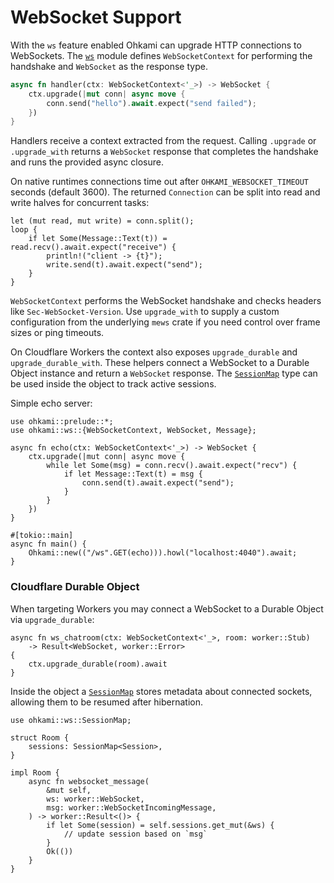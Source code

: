 # WebSocket Support

With the `ws` feature enabled Ohkami can upgrade HTTP connections to WebSockets.
The [`ws`](../ohkami-0.24/ohkami/src/ws) module defines `WebSocketContext` for
performing the handshake and `WebSocket` as the response type.

```rust
async fn handler(ctx: WebSocketContext<'_>) -> WebSocket {
    ctx.upgrade(|mut conn| async move {
        conn.send("hello").await.expect("send failed");
    })
}
```

Handlers receive a context extracted from the request. Calling `.upgrade` or
`.upgrade_with` returns a `WebSocket` response that completes the handshake and
runs the provided async closure.

On native runtimes connections time out after `OHKAMI_WEBSOCKET_TIMEOUT` seconds
(default 3600).  The returned `Connection` can be split into read and write
halves for concurrent tasks:

```rust,no_run
let (mut read, mut write) = conn.split();
loop {
    if let Some(Message::Text(t)) = read.recv().await.expect("receive") {
        println!("client -> {t}");
        write.send(t).await.expect("send");
    }
}
```

`WebSocketContext` performs the WebSocket handshake and checks headers like
`Sec-WebSocket-Version`. Use `upgrade_with` to supply a custom configuration from
the underlying `mews` crate if you need control over frame sizes or ping
timeouts.

On Cloudflare Workers the context also exposes `upgrade_durable` and
`upgrade_durable_with`. These helpers connect a WebSocket to a Durable Object
instance and return a `WebSocket` response.
The [`SessionMap`](../ohkami-0.24/ohkami/src/ws/worker.rs)
type can be used inside the object to track active sessions.




Simple echo server:

```rust,no_run
use ohkami::prelude::*;
use ohkami::ws::{WebSocketContext, WebSocket, Message};

async fn echo(ctx: WebSocketContext<'_>) -> WebSocket {
    ctx.upgrade(|mut conn| async move {
        while let Some(msg) = conn.recv().await.expect("recv") {
            if let Message::Text(t) = msg {
                conn.send(t).await.expect("send");
            }
        }
    })
}

#[tokio::main]
async fn main() {
    Ohkami::new(("/ws".GET(echo))).howl("localhost:4040").await;
}
```

### Cloudflare Durable Object

When targeting Workers you may connect a WebSocket to a Durable Object via
`upgrade_durable`:

```rust,no_run
async fn ws_chatroom(ctx: WebSocketContext<'_>, room: worker::Stub)
    -> Result<WebSocket, worker::Error>
{
    ctx.upgrade_durable(room).await
}
```

Inside the object a [`SessionMap`](../ohkami-0.24/ohkami/src/ws/worker.rs)
stores metadata about connected sockets, allowing them to be resumed after
hibernation.

```rust,no_run
use ohkami::ws::SessionMap;

struct Room {
    sessions: SessionMap<Session>,
}

impl Room {
    async fn websocket_message(
        &mut self,
        ws: worker::WebSocket,
        msg: worker::WebSocketIncomingMessage,
    ) -> worker::Result<()> {
        if let Some(session) = self.sessions.get_mut(&ws) {
            // update session based on `msg`
        }
        Ok(())
    }
}
```

